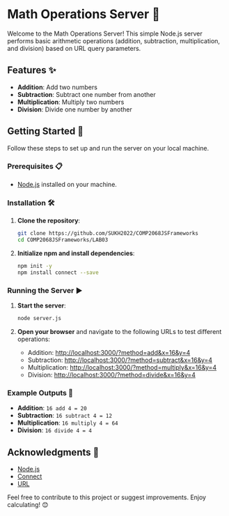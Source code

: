 # Math Operations Server 📐

Welcome to the Math Operations Server! This simple Node.js server performs basic arithmetic operations (addition, subtraction, multiplication, and division) based on URL query parameters. 

## Features ✨

- **Addition**: Add two numbers
- **Subtraction**: Subtract one number from another
- **Multiplication**: Multiply two numbers
- **Division**: Divide one number by another

## Getting Started 🚀

Follow these steps to set up and run the server on your local machine.

### Prerequisites 📋

- [Node.js](https://nodejs.org/) installed on your machine.

### Installation 🛠️

1. **Clone the repository**:
    ```bash
    git clone https://github.com/SUKH2022/COMP2068JSFrameworks
    cd COMP2068JSFrameworks/LAB03
    ```

2. **Initialize npm and install dependencies**:
    ```bash
    npm init -y
    npm install connect --save
    ```

### Running the Server ▶️

1. **Start the server**:
    ```bash
    node server.js
    ```

2. **Open your browser** and navigate to the following URLs to test different operations:
    - Addition: [http://localhost:3000/?method=add&x=16&y=4](http://localhost:3000/?method=add&x=16&y=4)
    - Subtraction: [http://localhost:3000/?method=subtract&x=16&y=4](http://localhost:3000/?method=subtract&x=16&y=4)
    - Multiplication: [http://localhost:3000/?method=multiply&x=16&y=4](http://localhost:3000/?method=multiply&x=16&y=4)
    - Division: [http://localhost:3000/?method=divide&x=16&y=4](http://localhost:3000/?method=divide&x=16&y=4)

### Example Outputs 📄

- **Addition**: `16 add 4 = 20`
- **Subtraction**: `16 subtract 4 = 12`
- **Multiplication**: `16 multiply 4 = 64`
- **Division**: `16 divide 4 = 4`

## Acknowledgments 🙌

- [Node.js](https://nodejs.org/)
- [Connect](https://www.npmjs.com/package/connect)
- [URL](https://nodejs.org/api/url.html)

Feel free to contribute to this project or suggest improvements. Enjoy calculating! 😊
